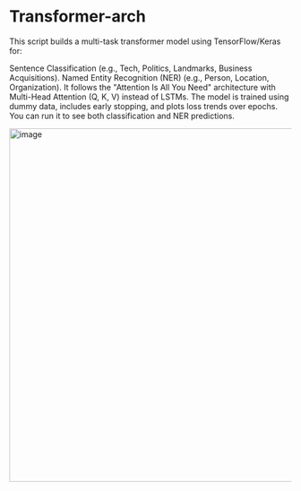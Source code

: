 # Transformer-arch
This script builds a multi-task transformer model using TensorFlow/Keras for:

Sentence Classification (e.g., Tech, Politics, Landmarks, Business Acquisitions).
Named Entity Recognition (NER) (e.g., Person, Location, Organization).
It follows the "Attention Is All You Need" architecture with Multi-Head Attention (Q, K, V) instead of LSTMs. The model is trained using dummy data, includes early stopping, and plots loss trends over epochs. You can run it to see both classification and NER predictions.

<img width="631" alt="image" src="https://github.com/user-attachments/assets/d0701c0c-e23a-4160-a000-37ecf5c67c80" />
